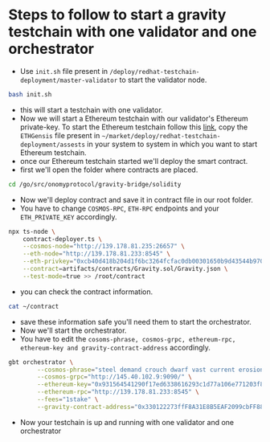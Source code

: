 # Steps to follow to start a gravity testchain with one validator and one orchestrator
- Use ```init.sh``` file present in ```/deploy/redhat-testchain-deployment/master-validator``` to start the validator node.
```bash
bash init.sh
```
- this will start a testchain with one validator.
- Now we will start a Ethereum testchain with our validator's Ethereum private-key. To start the Ethereum testchain follow this [link](https://github.com/sunnyk56/market/blob/ONET-65/deploy/redhat-testchain-deployment/start-ethereum-testchain.md), copy the ```ETHGensis``` file present in ```~/market/deploy/redhat-testchain-deployment/assests``` in your system to system in which you want to start Ethereum testchain.
- once our Ethereum testchain started we'll deploy the smart contract.
- first we'll open the folder where contracts are placed.
```bash
cd /go/src/onomyprotocol/gravity-bridge/solidity
```
- Now we'll deploy contract and save it in contract file in our root folder.
- You have to change ```COSMOS-RPC```, ```ETH-RPC``` endpoints and your ```ETH_PRIVATE_KEY``` accordingly.
```bash
npx ts-node \
    contract-deployer.ts \
    --cosmos-node="http://139.178.81.235:26657" \
    --eth-node="http://139.178.81.233:8545" \
    --eth-privkey="0xcb40d418b204d1f6bc3264fcfac0db00301650b9d43544b970c6234780d1ee61" \
    --contract=artifacts/contracts/Gravity.sol/Gravity.json \
    --test-mode=true >> /root/contract
```
- you can check the contract information.
```bash
cat ~/contract
```
- save these information safe you'll need them to start the orchestrator.
- Now we'll start the orchestrator.
- You have to edit the ```cosoms-phrase, cosmos-grpc, ethereum-rpc, ethereum-key and gravity-contract-address``` accordingly.
```bash
gbt orchestrator \
        --cosmos-phrase="steel demand crouch dwarf vast current erosion print kiwi educate ridge world spirit live wine topic soap dash connect innocent virtual patrol into carry" \
        --cosmos-grpc="http://145.40.102.9:9090/" \
        --ethereum-key="0x931564541290f17ed6338616293c1d77a106e771203f82dd3e67bcb8a60ab381" \
        --ethereum-rpc="http://139.178.81.233:8545" \
        --fees="1stake" \
        --gravity-contract-address="0x330122273ffF8A31E8B5EAF2099cbFF881c9eEB7"
```
- Now your testchain is up and running with one validator and one orchestrator
